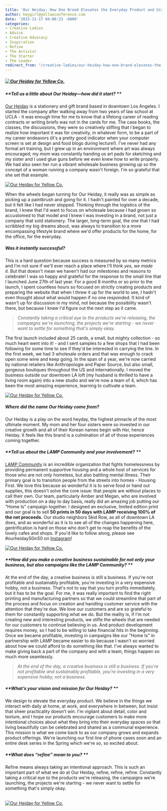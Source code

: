 ```yaml
---
title: 'Our Heiday: How One Brand Elevates the Everyday Product and Gives Back All at Once'
author: heygirl@yellowconference.com
date: '2015-11-17 04:00:23 -0800'
categories:
- Creative Ladies
- Advice
- Creative Advocacy
- Inspiration
- Refine
- The Activist
- The Starter
- The Leader
redirect_from: "/creative-ladies/our-heiday-how-one-brand-elevates-the-everyday-product-and-gives-back-all-at-once/"
---
```


##### [![Our Heiday for Yellow Co. ](http://yellowconference.com/wp-content/uploads/2015/11/titlepicture.jpg)](http://yellowconference.com/wp-content/uploads/2015/11/titlepicture.jpg)

##### **Tell us a little about Our Heiday—how did it start? **

[Our Heiday](http://ourheiday.com/) is a stationery and gift brand based in downtown Los Angeles. I started the company after walking away from two years of law school at UCLA - it was enough time for me to know that a lifelong career of reading contracts or writing briefs was not in the cards for me. The case books, the classes, the discussions, they were so creatively stifling that I began to realize how important it was for creativity, in whatever form, to be a part of my career endeavors (it's a pretty good indicator when your computer screen is set at design and food blogs during lecture!). I've never had any formal art training, but I grew up in an environment where art was always encouraged; my mom was constantly handing us art pads for sketching and my sister and I used glue guns before we even knew how to write properly. We had also seen her run a vibrant wholesale business growing up so the concept of a woman running a company wasn't foreign. I'm so grateful that she set that example.

[![Our Heiday for Yellow Co. ](http://yellowconference.com/wp-content/uploads/2015/11/pic3.jpg)](http://yellowconference.com/wp-content/uploads/2015/11/pic3.jpg)

When the wheels began turning for Our Heiday, it really was as simple as picking up a paintbrush and going for it. I hadn't painted for over a decade, but it felt like I had never stopped. Thinking through the logistics of the brand, I knew that I'd want to focus on wholesale because I had grown so accustomed to that model and I knew I was investing in a brand, not just a company that sold stationery. The larger, long-term goal, the one that I had scribbled my big dreams about, was always to transition to a more encompassing lifestyle brand where we'd offer products for the home, for the office, for the everyday.

##### **Was it instantly successful?**

This is a hard question because success is measured by so many metrics and I'm not sure if we'll ever reach a place where I'll think _yes, we made it._ But that doesn't mean we haven't had our milestones and reasons to celebrate! I was so happy and grateful for the response to the small line that I launched June 27th of last year. For a good 8 months or so prior to the launch, I spent countless hours so focused on strictly creating products and preparing the website that when I threw it up for the world to see, I hadn't even thought about what would happen if no one responded. It kind of wasn't up for discussion in my mind, not because the possibility wasn't there, but because I knew I'd figure out the next step as it came.

> _Constantly taking a critical eye to the products we're releasing, the campaigns we're launching, the projects we're starting - we never want to settle for something that's simply okay._

The first launch included about 25 cards, a small, but mighty collection - so much heart went into it! - and I sent samples to a few shops that I had been following for some time to see if they'd be interested in carrying the line. In the first week, we had 3 wholesale orders and that was enough to crack open some wine and keep going. In the span of a year, we're now carried by national retailers like Anthropologie and Paper Source, but also small, gorgeous boutiques throughout the US and internationally. I moved the business outside our downtown LA loft (my husband is thrilled to have a living room again) into a new studio and we're now a team of 4, which has been the most amazing experience, learning to cultivate a team.

[![Our Heiday for Yellow Co. ](http://yellowconference.com/wp-content/uploads/2015/11/image4.jpg)](http://yellowconference.com/wp-content/uploads/2015/11/image4.jpg)

##### **Where did the name Our Heiday come from?**

Our Heiday is a play on the word heyday, the highest pinnacle of the most ultimate moment. My mom and her four sisters were so invested in our creative growth and all of their Korean names begin with _Hei_, hence Heiday. It feels like this brand is a culmination of all of those experiences coming together.

##### **Tell us about the LAMP Community and your involvement? **

[LAMP Community](http://www.lampcommunity.org/) is an incredible organization that fights homelessness by providing permanent supportive housing and a whole host of services for those who are not only homeless, but also battling mental illness. Their primary goal is to transition people from the streets into homes - Housing First. We love this because as wonderful it is to serve food or hand out supplies, this doesn't solve the core issue: that people are without places to call their own. Our team, particularly Amber and Megan, who are involved with production on a day to day basis, really did an amazing job putting our "Home Is" campaign together. I designed an exclusive, limited edition print and our goal is to sell **50 prints in 50 days with LAMP receiving 100% of the net proceeds.** Our studio neighbors Skid Row, as all of downtown LA does, and as wonderful as it is to see all of the changes happening here, gentrification is hard on those who don't get to reap the benefits of the lovely cafes and shops. If you'd like to follow along, please see #ourheiday50in50 on [Instagram](http://instagram.com/ourheiday/)!

[![Our Heiday for Yellow Co. ](http://yellowconference.com/wp-content/uploads/2015/11/image2.jpg)](http://yellowconference.com/wp-content/uploads/2015/11/image2.jpg)

##### **How did you make a creative business sustainable for not only your business, but also campaigns like the LAMP Community? **

At the end of the day, a creative business is still a business. If you're not profitable and sustainably profitable, you're investing in a very expensive hobby, not a business. That's not to say that you turn profits immediately, but it has to be the goal. For me, it was really important to find the right printing and manufacturing partners so that we could streamline that part of the process and focus on creation and handling customer service with the attention that they're due. We love our customers and are so grateful to them for constantly supporting what we do. But the reality is, if I'm not creating new and interesting products, we stifle the wheels that are needed for our customers to continue believing in us. And product development requires money, so I had to be willing to take financial hits in the beginning. Once we became profitable, investing in campaigns like our "Home Is" in partnership with LAMP became easier to do because I wasn't so worried about how we could afford to do something like that. I've always wanted to make giving back a part of the company and with a team, things happen so much more seamlessly.

> _At the end of the day, a creative business is still a business. If you're not profitable and sustainably profitable, you're investing in a very expensive hobby, not a business._

##### **What’s your vision and mission for Our Heiday? **

We design to elevate the everyday product. We believe in the things we interact with daily at home, at work, and everywhere in between, but insist that sheer practicality doesn’t win. I'm vigilant about detail, color and texture, and I hope our products encourage customers to make more intentional choices about what they bring into their everyday spaces so that living beautifully can be celebrated and shared as a communal experience. This mission is what we come back to as our company grows and expands product offerings. We're launching our first line of phone cases soon and an entire desk series in the Spring which we're so, so excited about.

##### **What does _“refine”_ mean to you? **

Refine means always taking an intentional approach. This is such an important part of what we do at Our Heiday, refine, refine, refine. Constantly taking a critical eye to the products we're releasing, the campaigns we're launching, the projects we're starting - we never want to settle for something that's simply okay.

[  
](http://yellowconference.com/wp-content/uploads/2015/11/PATRICIASHEN1.jpg)[![Our Heiday for Yellow Co. ](http://yellowconference.com/wp-content/uploads/2015/11/PATRICIASHEN1.jpg)](http://ourheiday.com/)

